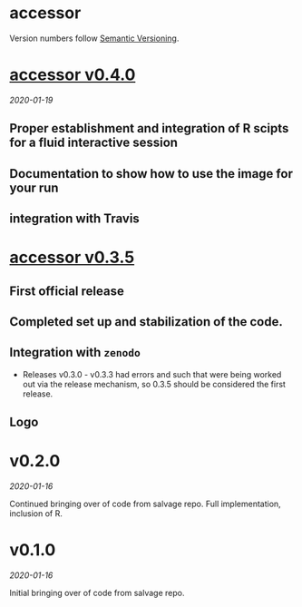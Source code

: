 # accessor

Version numbers follow [Semantic Versioning](https://semver.org/).

# [accessor v0.4.0](https://github.com/dapperstats/accessor/releases/tag/v0.4.0)
*2020-01-19*

## Proper establishment and integration of R scipts for a fluid interactive session

## Documentation to show how to use the image for your run

## integration with Travis

# [accessor v0.3.5](https://github.com/dapperstats/accessor/releases/tag/v0.3.5)

## First official release

## Completed set up and stabilization of the code.

## Integration with `zenodo`
* Releases v0.3.0 - v0.3.3 had errors and such that were being worked out via the release mechanism, so 0.3.5 should be considered the first release.

## Logo

# v0.2.0
*2020-01-16*

Continued bringing over of code from salvage repo.
Full implementation, inclusion of R.

# v0.1.0
*2020-01-16*

Initial bringing over of code from salvage repo.